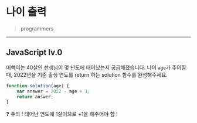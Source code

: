 # 나이 출력

> programmers
> 

---

## JavaScript lv.0

머쓱이는 40살인 선생님이 몇 년도에 태어났는지 궁금해졌습니다. 나이 `age`가 주어질 때, 2022년을 기준 출생 연도를 return 하는 solution 함수를 완성해주세요.

```jsx
function solution(age) {
    var answer = 2022 - age + 1;
    return answer;
}
```

<aside> ❓ 주의 ! 태어난 연도에 1살이므로 +1을 해주어야 함 !

</aside>